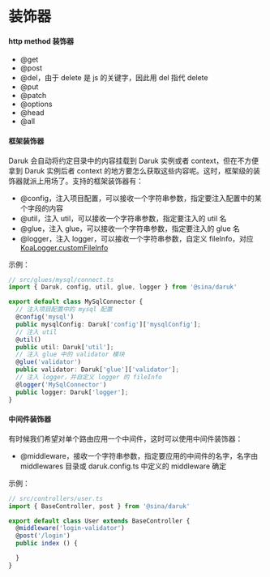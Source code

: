 # 装饰器

#### http method 装饰器

- @get
- @post
- @del，由于 delete 是 js 的关键字，因此用 del 指代 delete
- @put
- @patch
- @options
- @head
- @all

#### 框架装饰器

Daruk 会自动将约定目录中的内容挂载到 Daruk 实例或者 context，但在不方便拿到 Daruk 实例后者 context 的地方要怎么获取这些内容呢。这时，框架级的装饰器就派上用场了。支持的框架装饰器有：

- @config，注入项目配置，可以接收一个字符串参数，指定要注入配置中的某个字段的内容
- @util，注入 util，可以接收一个字符串参数，指定要注入的 util 名
- @glue，注入 glue，可以接收一个字符串参数，指定要注入的 glue 名
- @logger，注入 logger，可以接收一个字符串参数，自定义 fileInfo，对应 [KoaLogger.customFileInfo](https://github.com/daruk-framework/daruk-logger#%E8%87%AA%E5%AE%9A%E4%B9%89%E6%97%A5%E5%BF%97fileinfo)

示例：

```typescript
// src/glues/mysql/connect.ts
import { Daruk, config, util, glue, logger } from '@sina/daruk'

export default class MySqlConnector {
  // 注入项目配置中的 mysql 配置
  @config('mysql')
  public mysqlConfig: Daruk['config']['mysqlConfig'];
  // 注入 util
  @util()
  public util: Daruk['util'];
  // 注入 glue 中的 validator 模块
  @glue('validator')
  public validator: Daruk['glue']['validator'];
  // 注入 logger，并自定义 logger 的 fileInfo
  @logger('MySqlConnector')
  public logger: Daruk['logger'];
}
```

#### 中间件装饰器

有时候我们希望对单个路由应用一个中间件，这时可以使用中间件装饰器：

- @middleware，接收一个字符串参数，指定要应用的中间件的名字，名字由 middlewares 目录或 daruk.config.ts 中定义的 middleware 确定

示例：

```typescript
// src/controllers/user.ts
import { BaseController, post } from '@sina/daruk'

export default class User extends BaseController {
  @middleware('login-validator')
  @post('/login')
  public index () {

  }
}
```